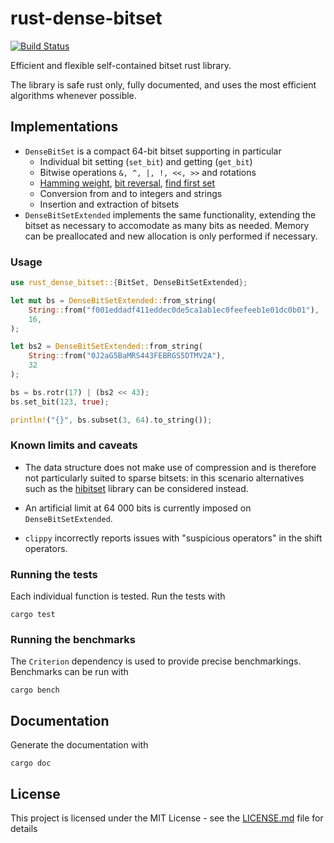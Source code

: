 # rust-dense-bitset
[![Build Status](https://travis-ci.org/ovheurdrive/rust-dense-bitset.svg?branch=master)](https://travis-ci.org/ovheurdrive/rust-dense-bitset)

Efficient and flexible self-contained bitset rust library. 

The library is safe rust only, fully documented, and uses the most efficient algorithms whenever possible.

## Implementations

* `DenseBitSet` is a compact 64-bit bitset supporting in particular
    * Individual bit setting (`set_bit`) and getting (`get_bit`)
    * Bitwise operations `&, ^, |, !, <<, >>` and rotations
    * [Hamming weight](https://en.wikipedia.org/wiki/Hamming_weight), [bit reversal](https://en.wikipedia.org/wiki/Bit-reversal_permutation), [find first set](https://en.wikipedia.org/wiki/Find_first_set)
    * Conversion from and to integers and strings
    * Insertion and extraction of bitsets
* `DenseBitSetExtended` implements the same functionality, extending the bitset as necessary to accomodate as many bits as needed. Memory can be preallocated and new allocation is only performed if necessary.

### Usage 

```rust
use rust_dense_bitset::{BitSet, DenseBitSetExtended};

let mut bs = DenseBitSetExtended::from_string(
    String::from("f001eddadf411eddec0de5ca1ab1ec0feefeeb1e01dc0b01"),
    16,
);

let bs2 = DenseBitSetExtended::from_string(
    String::from("0J2aG5BaMRS443FEBRGS5DTMV2A"),
    32
);

bs = bs.rotr(17) | (bs2 << 43);
bs.set_bit(123, true);

println!("{}", bs.subset(3, 64).to_string());
```

### Known limits and caveats

- The data structure does not make use of compression and is therefore not particularly suited to sparse bitsets: in this scenario alternatives such as the [hibitset](https://github.com/slide-rs/hibitset) library can be considered instead.

- An artificial limit at 64 000 bits is currently imposed on `DenseBitSetExtended`.

- `clippy` incorrectly reports issues with "suspicious operators" in the shift operators.

### Running the tests

Each individual function is tested. Run the tests with

```
cargo test
```

### Running the benchmarks

The `Criterion` dependency is used to provide precise benchmarkings. Benchmarks can be run with
```
cargo bench
```

## Documentation

Generate the documentation with

```
cargo doc
```

## License

This project is licensed under the MIT License - see the [LICENSE.md](LICENSE.md) file for details
